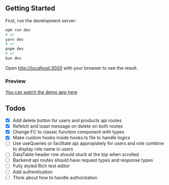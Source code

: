 ## Getting Started

First, run the development server:

```bash
npm run dev
# or
yarn dev
# or
pnpm dev
# or
bun dev
```

Open [http://localhost:3000](http://localhost:3000) with your browser to see the result.

### Preview
[You can watch the demo app here](https://user-management-ruby-two.vercel.app/)

## Todos
- [x] Add delete button for users and products api routes
- [x] Refetch and toast message on delete on both routes
- [x] Change FC to classic function component with types
- [x] Make custom hooks inside hooks.ts file to handle logics
- [ ] Use useQueries or facilitate api appropiately for users and role combine to display role name in users
- [ ] DataTable header row should stuck at the top when scrolled
- [ ] Backend api routes should have request types and response types
- [ ] Fully styled Rich text editor
- [ ] Add authentication
- [ ] Think about how to handle authorization
